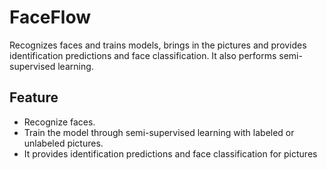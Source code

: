 # FaceFlow

Recognizes faces and trains models, brings in the pictures and provides identification predictions and face classification. It also performs semi-supervised learning.

## Feature

-   Recognize faces.
-   Train the model through semi-supervised learning with labeled or unlabeled pictures.
-   It provides identification predictions and face classification for pictures

